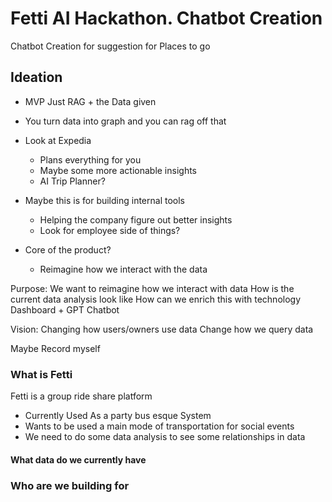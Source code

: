 # Fetti AI Hackathon. Chatbot Creation

Chatbot Creation for suggestion for Places to go

## Ideation

- MVP Just RAG + the Data given
- You turn data into graph and you can rag off that
- Look at Expedia
    - Plans everything for you
    - Maybe some more actionable insights
    - AI Trip Planner?

- Maybe this is for building internal tools
    - Helping the company figure out better insights
    - Look for employee side of things?

- Core of the product?
    - Reimagine how we interact with the data 

Purpose: 
    We want to reimagine how we interact with data
    How is the current data analysis look like
    How can we enrich this with technology
    Dashboard + GPT Chatbot

Vision:
    Changing how users/owners use data
    Change how we query data

Maybe Record myself


### What is Fetti
Fetti is a group ride share platform
- Currently Used As a party bus esque System
- Wants to be used a main mode of transportation for social events
- We need to do some data analysis to see some relationships in data


#### What data do we currently have


### Who are we building for 

### 